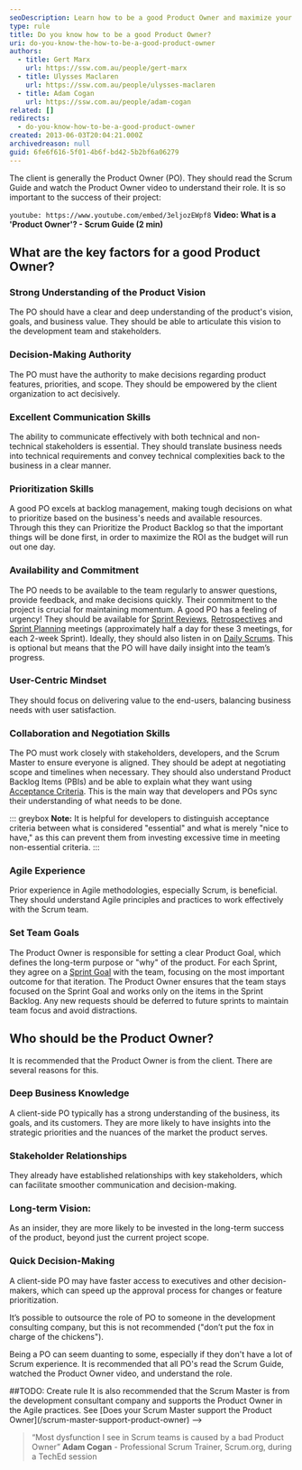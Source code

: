```yaml
---
seoDescription: Learn how to be a good Product Owner and maximize your project's ROI by prioritizing the product backlog, being available for Scrum meetings, unblocking developers, and understanding product backlog items.
type: rule
title: Do you know how to be a good Product Owner?
uri: do-you-know-the-how-to-be-a-good-product-owner
authors:
  - title: Gert Marx
    url: https://ssw.com.au/people/gert-marx
  - title: Ulysses Maclaren
    url: https://ssw.com.au/people/ulysses-maclaren
  - title: Adam Cogan
    url: https://ssw.com.au/people/adam-cogan
related: []
redirects:
  - do-you-know-how-to-be-a-good-product-owner
created: 2013-06-03T20:04:21.000Z
archivedreason: null
guid: 6fe6f616-5f01-4b6f-bd42-5b2bf6a06279
---
```


The client is generally the Product Owner (PO). They should read the Scrum Guide and watch the Product Owner video to understand their role. It is so important to the success of their project:

<!--endintro-->

`youtube: https://www.youtube.com/embed/3eljozEWpf8`
**Video: What is a 'Product Owner'? - Scrum Guide (2 min)**

## What are the key factors for a good Product Owner?

### Strong Understanding of the Product Vision

The PO should have a clear and deep understanding of the product's vision, goals, and business value. They should be able to articulate this vision to the development team and stakeholders.

### Decision-Making Authority

The PO must have the authority to make decisions regarding product features, priorities, and scope. They should be empowered by the client organization to act decisively.

### Excellent Communication Skills

The ability to communicate effectively with both technical and non-technical stakeholders is essential. They should translate business needs into technical requirements and convey technical complexities back 
to the business in a clear manner.

### Prioritization Skills

A good PO excels at backlog management, making tough decisions on what to prioritize based on the business's needs and available resources. Through this they can Prioritize the Product Backlog so that the important things will be done first, in order to maximize the ROI as the budget will run out one day.

### Availability and Commitment

The PO needs to be available to the team regularly to answer questions, provide feedback, and make decisions quickly. Their commitment to the project is crucial for maintaining momentum. A good PO has a feeling of urgency!
They should be available for [Sprint Reviews](/do-you-know-what-happens-at-a-sprint-review-meeting), [Retrospectives](/do-you-know-what-happens-at-a-sprint-retrospective-meeting) and [Sprint Planning](/what-happens-at-a-sprint-planning-meeting) meetings (approximately half a day for these 3 meetings, for each 2-week Sprint). Ideally, they should also listen in on [Daily Scrums](/methodology-daily-scrums). This is optional but means that the PO will have daily insight into the team’s progress.

### User-Centric Mindset

They should focus on delivering value to the end-users, balancing business needs with user satisfaction.

### Collaboration and Negotiation Skills

The PO must work closely with stakeholders, developers, and the Scrum Master to ensure everyone is aligned. They should be adept at negotiating scope and timelines when necessary.
They should also understand Product Backlog Items (PBIs) and be able to explain what they want using [Acceptance Criteria](/acceptance-criteria). This is the main way that developers and POs sync their understanding of what needs to be done.

::: greybox
**Note:** It is helpful for developers to distinguish acceptance criteria between what is considered "essential" and what is merely "nice to have," as this can prevent them from investing excessive time in meeting non-essential criteria.
:::

### Agile Experience

Prior experience in Agile methodologies, especially Scrum, is beneficial. They should understand Agile principles and practices to work effectively with the Scrum team.

### Set Team Goals

The Product Owner is responsible for setting a clear Product Goal, which defines the long-term purpose or "why" of the product. 
For each Sprint, they agree on a [Sprint Goal](/sprint-forecast) with the team, focusing on the most important outcome for that iteration. 
The Product Owner ensures that the team stays focused on the Sprint Goal and works only on the items in the Sprint Backlog. Any new requests should be deferred to future sprints to maintain team focus and avoid distractions.

## Who should be the Product Owner?

It is recommended that the Product Owner is from the client. There are several reasons for this.

### Deep Business Knowledge

A client-side PO typically has a strong understanding of the business, its goals, and its customers. They are more likely to have insights into the strategic priorities and the nuances of the market the product serves.

### Stakeholder Relationships

They already have established relationships with key stakeholders, which can facilitate smoother communication and decision-making.

### Long-term Vision:

As an insider, they are more likely to be invested in the long-term success of the product, beyond just the current project scope.

### Quick Decision-Making

A client-side PO may have faster access to executives and other decision-makers, which can speed up the approval process for changes or feature prioritization.


It’s possible to outsource the role of PO to someone in the development consulting company, but this is not recommended ("don’t put the fox in charge of the chickens").

Being a PO can seem duanting to some, especially if they don't have a lot of Scrum experience. It is recommended that all PO's read the Scrum Guide, watched the Product Owner video, and understand the role.
<!-->
##TODO: Create rule
It is also recommended that the Scrum Master is from the development consultant company and supports the Product Owner in the Agile practices. See [Does your Scrum Master support the Product Owner](/scrum-master-support-product-owner) 
-->

> “Most dysfunction I see in Scrum teams is caused by a bad Product Owner”
> **Adam Cogan** - Professional Scrum Trainer, Scrum.org, during a TechEd session
